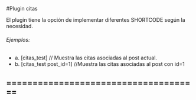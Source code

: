 #Plugin citas

El plugin tiene la opción de implementar diferentes SHORTCODE según la necesidad.

###### Ejemplos:

* a. [citas_test] // Muestra las citas asociadas al post actual.
* b. [citas_test post_id=1] //Muestra las citas asociadas al post con id=1

## =====================================